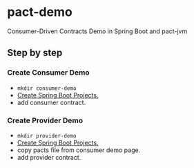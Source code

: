 # pact-demo

Consumer-Driven Contracts Demo in Spring Boot and pact-jvm

## Step by step

### Create Consumer Demo
* `mkdir consumer-demo`
* [Create Spring Boot Projects.](https://www.jetbrains.com/help/idea/2016.3/creating-spring-boot-projects.html)
* add consumer contract.

### Create Provider Demo
* `mkdir provider-demo`
* [Create Spring Boot Projects.](https://www.jetbrains.com/help/idea/2016.3/creating-spring-boot-projects.html)
* copy pacts file from consumer demo page.
* add provider contract.
